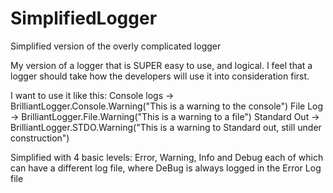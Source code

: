# SimplifiedLogger
Simplified version of the overly complicated logger


My version of a logger that is SUPER easy to use, and logical.
I feel that a logger should take how the developers will use it into consideration first.

I want to use it like this:
  Console logs -> BrilliantLogger.Console.Warning("This is a warning to the console")
  File Log ->  BrilliantLogger.File.Warning("This is a warning to a file")
  Standard Out -> BrilliantLogger.STDO.Warning("This is a warning to Standard out, still under construction")
			
Simplified with 4 basic levels: Error, Warning, Info and Debug
  each of which can have a different log file,  where DeBug is always logged in the Error Log file
